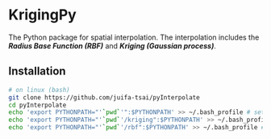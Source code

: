 # KrigingPy
The Python package for spatial interpolation. The interpolation includes the ***Radius Base Function (RBF)*** and ***Kriging (Gaussian process)***.

## Installation
```bash
# on linux (bash)
git clone https://github.com/juifa-tsai/pyInterpolate
cd pyInterpolate
echo 'export PYTHONPATH="'`pwd`'":$PYTHONPATH' >> ~/.bash_profile # set enviroment to your shell profile
echo 'export PYTHONPATH="'`pwd`'/kriging":$PYTHONPATH' >> ~/.bash_profile # set enviroment to your shell profile
echo 'export PYTHONPATH="'`pwd`'/rbf":$PYTHONPATH' >> ~/.bash_profile # set enviroment to your shell profile
```
